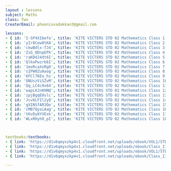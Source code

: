 ```yaml
--- 
layout : lessons 
subject: Maths
class: Two
CreaterEmail: phoenixvadakkan3@gmail.com

lessons: 
- { id: 'I-SP4XIbefo', title: 'KITE VICTERS STD 02 Mathematics Class 1 (First Bell-ഫസ്റ്റ് ബെല്‍)' }
- { id: 'yIr8Cew0tKA', title: 'KITE VICTERS STD 02 Mathematics Class 2 (First Bell-ഫസ്റ്റ് ബെല്‍)' }
- { id: 'ckwBdlx-TJ4', title: 'KITE VICTERS STD 02 Mathematics Class 3 (First Bell-ഫസ്റ്റ് ബെല്‍)' }
- { id: 'ZsG_0DnpEPk', title: 'KITE VICTERS STD 02 Mathematics Class 4 (First Bell-ഫസ്റ്റ് ബെല്‍)' }
- { id: 'raKDdJ4dt6I', title: 'KITE VICTERS STD 02 Mathematics Class 5 (First Bell-ഫസ്റ്റ് ബെല്‍)' }
- { id: 'QlkoPwzrb6I', title: 'KITE VICTERS STD 02 Mathematics Class 6 (First Bell-ഫസ്റ്റ് ബെല്‍)' }
- { id: '1mxRcaXxRg8', title: 'KITE VICTERS STD 02 Mathematics Class 7 (First Bell-ഫസ്റ്റ് ബെല്‍)' }
- { id: 'sIPW0ZuAaog', title: 'KITE VICTERS STD 02 Mathematics Class 8 (First Bell-ഫസ്റ്റ് ബെല്‍)' }
- { id: '6FCl76Eo_hs', title: 'KITE VICTERS STD 02 Mathematics Class 9 (First Bell-ഫസ്റ്റ് ബെല്‍)' }
- { id: 'ONUszViSZvM', title: 'KITE VICTERS STD 02 Mathematics Class 10 (First Bell-ഫസ്റ്റ് ബെല്‍)' }
- { id: 'Qq_LC4c9x64', title: 'KITE VICTERS STD 02 Mathematics Class 11 (First Bell-ഫസ്റ്റ് ബെല്‍)' }
- { id: 'wapLKJnKHNQ', title: 'KITE VICTERS STD 02 Mathematics Class 12 (First Bell-ഫസ്റ്റ് ബെല്‍)' }
- { id: 'ipjBgqE0slc', title: 'KITE VICTERS STD 02 Mathematics Class 13 (First Bell-ഫസ്റ്റ് ബെല്‍)' }
- { id: 'Jcv6LFIl2yQ', title: 'KITE VICTERS STD 02 Mathematics Class 14 (First Bell-ഫസ്റ്റ് ബെല്‍)' }
- { id: 'gXINSfAR3Qo', title: 'KITE VICTERS STD 02 Mathematics Class 15 (First Bell-ഫസ്റ്റ് ബെല്‍)' }
- { id: 'cMB7QyaiAag', title: 'KITE VICTERS STD 02 Mathematics Class 16 (First Bell-ഫസ്റ്റ് ബെല്‍)' }
- { id: 'tKvDy8YVExk', title: 'KITE VICTERS STD 02 Mathematics Class 17 (First Bell-ഫസ്റ്റ് ബെല്‍)' }
- { id: 'WLxRHyhO_pI', title: 'KITE VICTERS STD 02 Mathematics Class 18 (First Bell-ഫസ്റ്റ് ബെല്‍)' }



textbooks:textbooks:
- { link: 'https://d1v6qmyxzkp4v1.cloudfront.net/uploads/ebook/VOL1/STD2/MathsEnglish/MathsEnglish.pdf', title: 'mathematics part -1' , medium: 'English' }
- { link: 'https://d1v6qmyxzkp4v1.cloudfront.net/uploads/ebook/Class_II/Maths_Eng_Vol_II/1-56.pdf', title: 'mathematics Part -2' , medium: 'English' }
- { link: 'https://d1v6qmyxzkp4v1.cloudfront.net/uploads/ebook/VOL1/STD2/MathsMalayalam/MathsMalayalam.pdf', title: 'mathematics Part -1' , medium: 'Malayalam' }
- { link: 'https://d1v6qmyxzkp4v1.cloudfront.net/uploads/ebook/Class_II/Maths_Mal_Vol_II/1-56.pdf', title: 'mathematics Part -2' , medium: 'Malayalam' }

--- 
```

